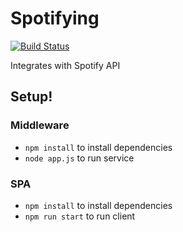 # Spotifying

[![Build Status](https://travis-ci.org/joemccann/dillinger.svg?branch=master)](https://travis-ci.org/joemccann/dillinger)

Integrates with Spotify API

## Setup!

### Middleware

- `npm install` to install dependencies
- `node app.js` to run service

### SPA

- `npm install` to install dependencies
- `npm run start` to run client
